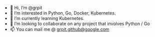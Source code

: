 - 👋 Hi, I’m @grpit
- 👀 I’m interested in Python, Go, Docker, Kubernetes. 
- 🌱 I’m currently learning Kubernetes.
- 💞️ I’m looking to collaborate on any project that involves Python / Go
- 📫 You can mail me @ grpit.github@google.com
